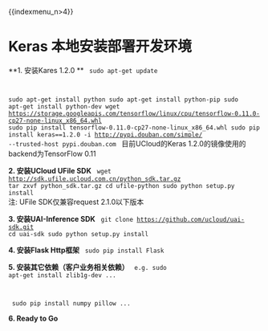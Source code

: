 {{indexmenu_n>4}}

# Keras 本地安装部署开发环境
**1. 安装Kares 1.2.0 **
<code>
sudo apt-get update

sudo apt-get install python
sudo apt-get install python-pip
sudo apt-get install python-dev
wget https://storage.googleapis.com/tensorflow/linux/cpu/tensorflow-0.11.0-cp27-none-linux_x86_64.whl
sudo pip install tensorflow-0.11.0-cp27-none-linux_x86_64.whl
sudo pip install keras==1.2.0 -i http://pypi.douban.com/simple/ --trusted-host pypi.douban.com
</code>
目前UCloud的Keras 1.2.0的镜像使用的backend为TensorFlow 0.11

**2. 安装UCloud UFile SDK**
<code>
wget http://sdk.ufile.ucloud.com.cn/python_sdk.tar.gz
tar zxvf python_sdk.tar.gz
cd ufile-python
sudo python setup.py install
</code>
注: UFile SDK仅兼容request 2.1.0以下版本

**3. 安装UAI-Inference SDK**
<code>
git clone https://github.com/ucloud/uai-sdk.git
cd uai-sdk
sudo python setup.py install
</code>

**4. 安装Flask Http框架**
<code>
sudo pip install Flask
</code>

**5. 安装其它依赖（客户业务相关依赖）**
<code>
e.g. sudo apt-get install zlib1g-dev ...

​    sudo pip install numpy pillow ...
</code>

**6. Ready to Go**


